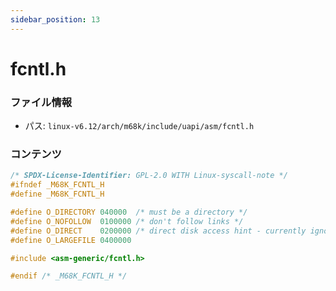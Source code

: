 ```yaml
---
sidebar_position: 13
---
```

# fcntl.h

### ファイル情報

- パス: `linux-v6.12/arch/m68k/include/uapi/asm/fcntl.h`

### コンテンツ

```h
/* SPDX-License-Identifier: GPL-2.0 WITH Linux-syscall-note */
#ifndef _M68K_FCNTL_H
#define _M68K_FCNTL_H

#define O_DIRECTORY	040000	/* must be a directory */
#define O_NOFOLLOW	0100000	/* don't follow links */
#define O_DIRECT	0200000	/* direct disk access hint - currently ignored */
#define O_LARGEFILE	0400000

#include <asm-generic/fcntl.h>

#endif /* _M68K_FCNTL_H */

```
